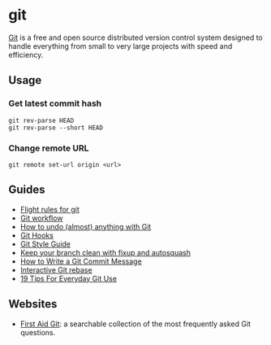 # git

[Git](http://git-scm.com/) is a free and open source distributed version control
system designed to handle everything from small to very large projects with
speed and efficiency.

## Usage

### Get latest commit hash

```
git rev-parse HEAD
git rev-parse --short HEAD
```

### Change remote URL

```
git remote set-url origin <url>
```

## Guides

- [Flight rules for git](https://github.com/k88hudson/git-flight-rules)
- [Git workflow](https://github.com/asmeurer/git-workflow)
- [How to undo (almost) anything with
  Git](https://github.com/blog/2019-how-to-undo-almost-anything-with-git)
- [Git Hooks](http://githooks.com/)
- [Git Style Guide](https://github.com/jonathanong/git-style-guide)
- [Keep your branch clean with fixup and
  autosquash](http://fle.github.io/git-tip-keep-your-branch-clean-with-fixup-and-autosquash.html)
- [How to Write a Git Commit Message](http://chris.beams.io/posts/git-commit/)
- [Interactive Git
  rebase](http://bloerg.net/2015/07/29/interactive-git-rebase.html)
- [19 Tips For Everyday Git
  Use](http://www.alexkras.com/19-git-tips-for-everyday-use/)

## Websites

- [First Aid Git](http://firstaidgit.io/): a searchable collection of the most
  frequently asked Git questions.
